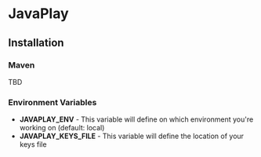 # JavaPlay

## Installation

### Maven
TBD

### Environment Variables
* **JAVAPLAY_ENV** - This variable will define on which environment you're working on (default: local)
* **JAVAPLAY_KEYS_FILE** - This variable will define the location of your keys file